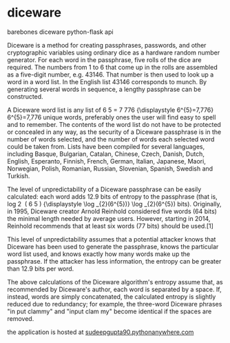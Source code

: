 # diceware
barebones diceware python-flask api

Diceware is a method for creating passphrases, passwords, and other cryptographic variables using ordinary dice as a hardware random number generator. For each word in the passphrase, five rolls of the dice are required. The numbers from 1 to 6 that come up in the rolls are assembled as a five-digit number, e.g. 43146. That number is then used to look up a word in a word list. In the English list 43146 corresponds to munch. By generating several words in sequence, a lengthy passphrase can be constructed.

A Diceware word list is any list of 6 5 = 7 776 {\displaystyle 6^{5}=7\,776} 6^{5}=7\,776 unique words, preferably ones the user will find easy to spell and to remember. The contents of the word list do not have to be protected or concealed in any way, as the security of a Diceware passphrase is in the number of words selected, and the number of words each selected word could be taken from. Lists have been compiled for several languages, including Basque, Bulgarian, Catalan, Chinese, Czech, Danish, Dutch, English, Esperanto, Finnish, French, German, Italian, Japanese, Maori, Norwegian, Polish, Romanian, Russian, Slovenian, Spanish, Swedish and Turkish.

The level of unpredictability of a Diceware passphrase can be easily calculated: each word adds 12.9 bits of entropy to the passphrase (that is, log 2 ⁡ ( 6 5 ) {\displaystyle \log _{2}(6^{5})} \log _{2}(6^{5}) bits). Originally, in 1995, Diceware creator Arnold Reinhold considered five words (64 bits) the minimal length needed by average users. However, starting in 2014, Reinhold recommends that at least six words (77 bits) should be used.[1]

This level of unpredictability assumes that a potential attacker knows that Diceware has been used to generate the passphrase, knows the particular word list used, and knows exactly how many words make up the passphrase. If the attacker has less information, the entropy can be greater than 12.9 bits per word.

The above calculations of the Diceware algorithm's entropy assume that, as recommended by Diceware's author, each word is separated by a space. If, instead, words are simply concatenated, the calculated entropy is slightly reduced due to redundancy; for example, the three-word Diceware phrases "in put clammy" and "input clam my" become identical if the spaces are removed.

the application is hosted at <a href="https://sudeepgupta90.pythonanywhere.com/">sudeepgupta90.pythonanywhere.com</a>

